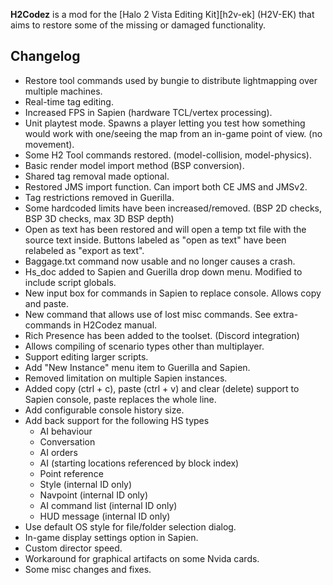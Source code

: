 **H2Codez** is a mod for the [Halo 2 Vista Editing Kit][h2v-ek] (H2V-EK) that aims to restore some of the missing or damaged functionality.

## Changelog ##
* Restore tool commands used by bungie to distribute lightmapping over multiple machines.
* Real-time tag editing.
* Increased FPS in Sapien (hardware TCL/vertex processing).
* Unit playtest mode. Spawns a player letting you test how something would work with one/seeing the map from an in-game point of view. (no movement).
* Some H2 Tool commands restored. (model-collision, model-physics).
* Basic render model import method (BSP conversion).
* Shared tag removal made optional.
* Restored JMS import function. Can import both CE JMS and JMSv2.
* Tag restrictions removed in Guerilla.
* Some hardcoded limits have been increased/removed. (BSP 2D checks, BSP 3D checks, max 3D BSP depth)
* Open as text has been restored and will open a temp txt file with the source text inside. Buttons labeled as "open as text" have been relabeled as "export as text".
* Baggage.txt command now usable and no longer causes a crash.
* Hs_doc added to Sapien and Guerilla drop down menu. Modified to include script globals.
* New input box for commands in Sapien to replace console. Allows copy and paste.
* New command that allows use of lost misc commands. See extra-commands in H2Codez manual.
* Rich Presence has been added to the toolset. (Discord integration)
* Allows compiling of scenario types other than multiplayer.
* Support editing larger scripts.
* Add "New Instance" menu item to Guerilla and Sapien.
* Removed limitation on multiple Sapien instances.
* Added copy (ctrl + c), paste (ctrl + v) and clear (delete) support to Sapien console, paste replaces the whole line.
* Add configurable console history size.
* Add back support for the following HS types
  * AI behaviour
  * Conversation
  * AI orders
  * AI (starting locations referenced by block index)
  * Point reference
  * Style (internal ID only)
  * Navpoint (internal ID only)
  * AI command list (internal ID only)
  * HUD message (internal ID only)
* Use default OS style for file/folder selection dialog.
* In-game display settings option in Sapien.
* Custom director speed.
* Workaround for graphical artifacts on some Nvida cards.
* Some misc changes and fixes.
